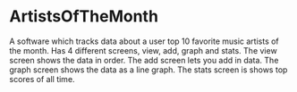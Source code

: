 # ArtistsOfTheMonth
A software which tracks data about a user top 10 favorite music artists of the month. Has 4 different screens, view, add, graph and stats. 
The view screen shows the data in order. The add screen lets you add in data. The graph screen shows the data as a line graph. 
The stats screen is shows top scores of all time.
